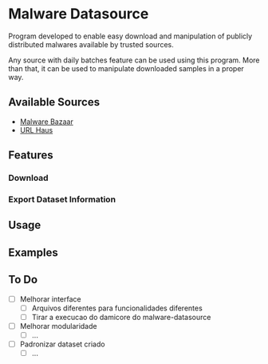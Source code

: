 # Malware Datasource

Program developed to enable easy download and manipulation of publicly distributed malwares available by trusted sources.

Any source with daily batches feature can be used using this program. More than that, it can be used to manipulate downloaded samples in a proper way.

## Available Sources

- [Malware Bazaar](https://bazaar.abuse.ch/)
- [URL Haus](https://urlhaus.abuse.ch/)

## Features

### Download

### Export Dataset Information

## Usage

## Examples

## To Do
- [ ] Melhorar interface
    - [ ] Arquivos diferentes para funcionalidades diferentes
    - [ ] Tirar a execucao do damicore do malware-datasource

- [ ] Melhorar modularidade
    - [ ] ...

- [ ] Padronizar dataset criado
    - [ ] ...